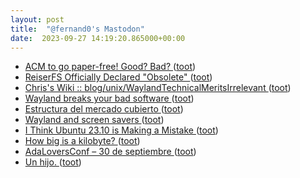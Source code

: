 ```yaml
---
layout: post
title:  "@fernand0's Mastodon"
date:  2023-09-27 14:19:20.865000+00:00
---
```

*  [ACM to go paper-free! Good? Bad? ](https://blog.computationalcomplexity.org/2023/09/acm-to-go-paper-free-good-bad.htm) ([toot](https://mastodon.social/@fernand0/111137545313584323))
*  [ReiserFS Officially Declared "Obsolete" ](https://www.phoronix.com/news/ReiserFS-Obsolet) ([toot](https://mastodon.social/@fernand0/111137244733700589))
*  [ Chris's Wiki :: blog/unix/WaylandTechnicalMeritsIrrelevant  ](https://utcc.utoronto.ca/~cks/space/blog/unix/WaylandTechnicalMeritsIrrelevan) ([toot](https://mastodon.social/@fernand0/111137096124606523))
*  [Wayland breaks your bad software ](https://orowith2os.gitlab.io/posts/wayland-breaks-your-bad-software) ([toot](https://mastodon.social/@fernand0/111136940111440766))
*  [Estructura del mercado cubierto ](https://www.flickr.com/photos/fernand0/53207577414) ([toot](https://mastodon.social/@fernand0/111136659433310499))
*  [Wayland and screen savers ](https://www.jwz.org/blog/2023/09/wayland-and-screen-savers) ([toot](https://mastodon.social/@fernand0/111136650384967850))
*  [I Think Ubuntu 23.10 is Making a Mistake ](https://www.omgubuntu.co.uk/2023/09/ubuntu-23-10-minimal-mistak) ([toot](https://mastodon.social/@fernand0/111136299228885171))
*  [How big is a kilobyte? ](https://evanhahn.com/how-big-is-a-kilobyte) ([toot](https://mastodon.social/@fernand0/111136105448672157))
*  [AdaLoversConf – 30 de septiembre ](https://adaloversconf.es) ([toot](https://mastodon.social/@fernand0/111135997238479547))
*  [Un hijo. ](https://avecesunafoto.wordpress.com/2023/09/25/un-hijo-7) ([toot](https://mastodon.social/@fernand0/111132599848509732))
